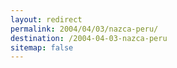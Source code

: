 ```yaml
---
layout: redirect
permalink: 2004/04/03/nazca-peru/
destination: /2004-04-03-nazca-peru
sitemap: false
---
```

